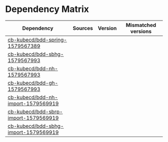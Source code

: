 # Dependency Matrix

Dependency | Sources | Version | Mismatched versions
---------- | ------- | ------- | -------------------
[cb-kubecd/bdd-spring-1579567389](https://github.com/cb-kubecd/bdd-spring-1579567389.git) |  | []() | 
[cb-kubecd/bdd-sbhg-1579567993](https://github.com/cb-kubecd/bdd-sbhg-1579567993.git) |  | []() | 
[cb-kubecd/bdd-nh-1579567993](https://github.com/cb-kubecd/bdd-nh-1579567993.git) |  | []() | 
[cb-kubecd/bdd-gh-1579567993](https://github.com/cb-kubecd/bdd-gh-1579567993.git) |  | []() | 
[cb-kubecd/bdd-nh-import-1579569919](https://github.com/cb-kubecd/bdd-nh-import-1579569919.git) |  | []() | 
[cb-kubecd/bdd-sbrp-import-1579569919](https://github.com/cb-kubecd/bdd-sbrp-import-1579569919.git) |  | []() | 
[cb-kubecd/bdd-sbhg-import-1579569919](https://github.com/cb-kubecd/bdd-sbhg-import-1579569919.git) |  | []() | 

